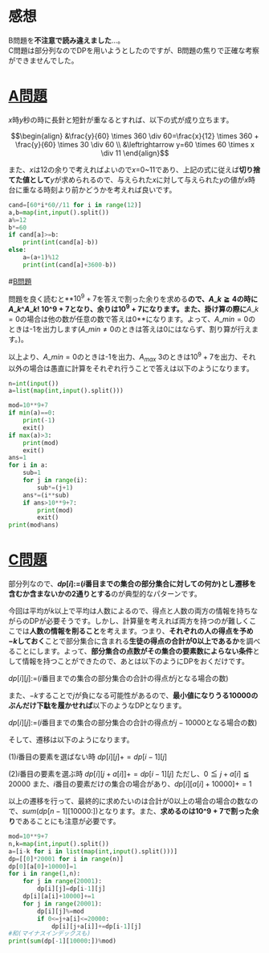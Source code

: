 # 感想

B問題を**不注意で読み違えました**…。  
C問題は部分列なのでDPを用いようとしたのですが、B問題の焦りで正確な考察ができませんでした。

# [A問題](https://yukicoder.me/problems/no/1236)

$x$時$y$秒の時に長針と短針が重なるとすれば、以下の式が成り立ちます。

```math
\begin{align}
&\frac{y}{60} \times 360  \div 60=\frac{x}{12} \times 360 + \frac{y}{60} \times 30 \div 60 \\
&\leftrightarrow y=60 \times 60 \times x \div 11
\end{align}
```

また、$x$は12の余りで考えればよいので$x=$0~11であり、上記の式に従えば**切り捨てた値として**$y$が求められるので、与えられた$x$に対して与えられた$y$の値が$x$時台に重なる時刻より前かどうかを考えれば良いです。

```python:A.py
cand=[60*i*60//11 for i in range(12)]
a,b=map(int,input().split())
a%=12
b*=60
if cand[a]>=b:
    print(int(cand[a]-b))
else:
    a=(a+1)%12
    print(int(cand[a]+3600-b))
```

#[B問題](https://yukicoder.me/problems/no/1237)

問題を良く読むと**$10^9+7$を答えで割った余りを求める**ので、$A\_k \geqq 4$の時に$A\_k\^{A\_k !}\>10\^9+7$となり、余りは$10^9+7$になります。また、掛け算の際に**$A\_k=0$の場合は他の数が任意の数で答えは0**になります。よって、$A\_{min}=0$のときは-1を出力します($A\_{min} \neq 0$のときは答えは0にはならず、割り算が行えます。)。

以上より、$A\_{min}=0$のときは-1を出力、$A_{max}\>3$のときは$10^9+7$を出力、それ以外の場合は愚直に計算をそれぞれ行うことで答えは以下のようになります。

```python:B.py
n=int(input())
a=list(map(int,input().split()))

mod=10**9+7
if min(a)==0:
    print(-1)
    exit()
if max(a)>3:
    print(mod)
    exit()
ans=1
for i in a:
    sub=1
    for j in range(i):
        sub*=(j+1)
    ans*=(i**sub)
    if ans>10**9+7:
        print(mod)
        exit()
print(mod%ans)
```

# [C問題](https://yukicoder.me/problems/no/1238)

部分列なので、**$dp[i]:=$($i$番目までの集合の部分集合に対しての何か)とし遷移を含むか含まないかの2通りとする**のが典型的なパターンです。

今回は平均が$k$以上で平均は人数によるので、得点と人数の両方の情報を持ちながらのDPが必要そうです。しかし、計算量を考えれば両方を持つのが難しくここでは**人数の情報を削ること**を考えます。つまり、**それぞれの人の得点を予め$-k$しておく**ことで部分集合に含まれる**生徒の得点の合計が0以上であるか**を調べることにします。よって、**部分集合の点数がその集合の要素数によらない条件**として情報を持つことができたので、あとは以下のようにDPをおくだけです。

$dp[i][j]:=$($i$番目までの集合の部分集合の合計の得点が$j$となる場合の数)

また、$-k$することで$j$が負になる可能性があるので、**最小値になりうる10000のぶんだけ下駄を履かせれば**以下のようなDPとなります。

$dp[i][j]:=$($i$番目までの集合の部分集合の合計の得点が$j-10000$となる場合の数)

そして、遷移は以下のようになります。

(1)$i$番目の要素を選ばない時
$dp[i][j]+=dp[i-1][j]$

(2)$i$番目の要素を選ぶ時
$dp[i][j+a[i]]+=dp[i-1][j]$
ただし、$0 \leqq j+a[i] \leqq 20000$
また、$i$番目の要素だけの集合の場合があり、$dp[i][a[i]+10000]+=1$

以上の遷移を行って、最終的に求めたいのは合計が0以上の場合の場合の数なので、$sum(dp[n-1][10000:])$となります。また、**求めるのは$10\^9+7$で割った余り**であることにも注意が必要です。

```python:C.py
mod=10**9+7
n,k=map(int,input().split())
a=[i-k for i in list(map(int,input().split()))]
dp=[[0]*20001 for i in range(n)]
dp[0][a[0]+10000]=1
for i in range(1,n):
    for j in range(20001):
        dp[i][j]=dp[i-1][j]
    dp[i][a[i]+10000]+=1
    for j in range(20001):
        dp[i][j]%=mod
        if 0<=j+a[i]<=20000:
            dp[i][j+a[i]]+=dp[i-1][j]
#和(マイナスインデックスも)
print(sum(dp[-1][10000:])%mod)
```
